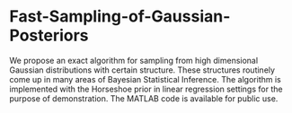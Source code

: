 # Fast-Sampling-of-Gaussian-Posteriors
We propose an exact algorithm for sampling from high dimensional Gaussian distributions with certain structure. These structures routinely come up in many areas of Bayesian Statistical Inference. The algorithm is implemented with the Horseshoe prior in linear regression settings for the purpose of demonstration. The MATLAB code is available for public use.

